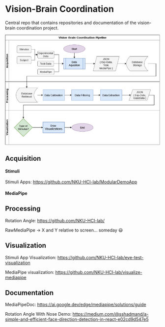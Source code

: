 # Vision-Brain Coordination
Central repo that contains repositories and documentation of the vision-brain coordination project.
<p align="center">
  <img src="/assets/vision-brain-pipeline.jpg" />
</p>

## Acquisition
#### Stimuli
Stimuli Apps: https://github.com/NKU-HCI-lab/ModularDemoApp
#### MediaPipe


## Processing
Rotation Angle: https://github.com/NKU-HCI-lab/

RawMediaPipe -> X and Y relative to screen... someday :smiley:

## Visualization
Stimuli App Visualization: https://github.com/NKU-HCI-lab/eye-test-visualization

MediaPipe visualization: https://github.com/NKU-HCI-lab/visualize-mediapipe

## Documentation
MediaPipeDoc: https://ai.google.dev/edge/mediapipe/solutions/guide

Rotation Angle With Nose Demo: https://medium.com/@sshadmand/a-simple-and-efficient-face-direction-detection-in-react-e02cd9d547e5
